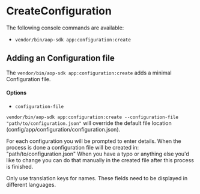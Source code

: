 # CreateConfiguration

The following console commands are available:

- `vendor/bin/aop-sdk app:configuration:create`

## Adding an Configuration file

The `vendor/bin/aop-sdk app:configuration:create` adds a minimal Configuration file.

#### Options

- `configuration-file`

`vendor/bin/aop-sdk app:configuration:create --configuration-file "path/to/configuration.json"` will override the default file location (config/app/configuration/configuration.json).

For each configuration you will be prompted to enter details.
When the process is done a configuration file will be created in: "path/to/configuration.json"
When you have a typo or anything else you'd like to change you can do that manually in the created file after this process is finished.

Only use translation keys for names. These fields need to be displayed in different languages.
